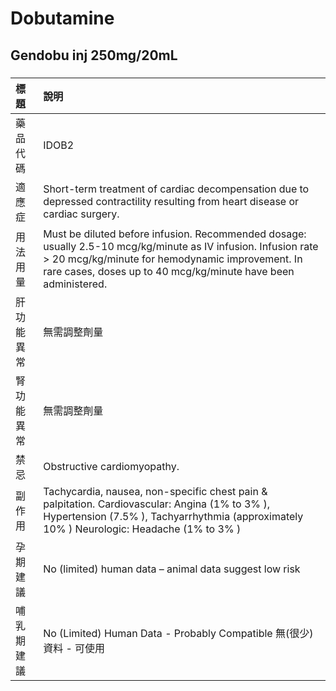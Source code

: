 # Dobutamine

## Gendobu inj 250mg/20mL

##### 

| 標題       | 說明                                                                                                                                                                                                                                |
|:-----------|:------------------------------------------------------------------------------------------------------------------------------------------------------------------------------------------------------------------------------------|
| 藥品代碼   | IDOB2                                                                                                                                                                                                                               |
| 適應症     | Short-term treatment of cardiac decompensation due to depressed contractility resulting from heart disease or cardiac surgery.                                                                                                      |
| 用法用量   | Must be diluted before infusion. Recommended dosage: usually 2.5-10 mcg/kg/minute as IV infusion. Infusion rate > 20 mcg/kg/minute for hemodynamic improvement. In rare cases, doses up to 40 mcg/kg/minute have been administered. |
| 肝功能異常 | 無需調整劑量                                                                                                                                                                                                                        |
| 腎功能異常 | 無需調整劑量                                                                                                                                                                                                                        |
| 禁忌       | Obstructive cardiomyopathy.                                                                                                                                                                                                         |
| 副作用     | Tachycardia, nausea, non-specific chest pain & palpitation. Cardiovascular: Angina (1% to 3% ), Hypertension (7.5% ), Tachyarrhythmia (approximately 10% ) Neurologic: Headache (1% to 3% )                                         |
| 孕期建議   | No (limited) human data – animal data suggest low risk                                                                                                                                                                              |
| 哺乳期建議 | No (Limited) Human Data - Probably Compatible 無(很少)資料 - 可使用                                                                                                                                                                 |

